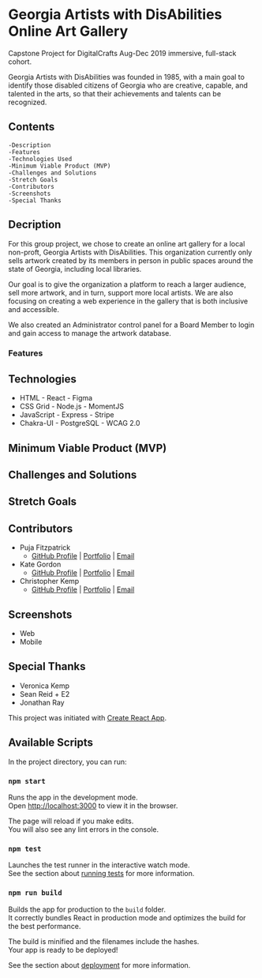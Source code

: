 # Georgia Artists with DisAbilities Online Art Gallery

Capstone Project for DigitalCrafts Aug-Dec 2019 immersive, full-stack cohort.

Georgia Artists with DisAbilities was founded in 1985, with a main goal to identify those disabled citizens of Georgia who are creative, capable, and talented in the arts, so that their achievements and talents can be recognized.

## Contents

    -Description
    -Features
    -Technologies Used
    -Minimum Viable Product (MVP)
    -Challenges and Solutions
    -Stretch Goals
    -Contributors
    -Screenshots
    -Special Thanks

## Decription

For this group project, we chose to create an online art gallery for a local non-proft, Georgia Artists with DisAbilities. This organization currently only sells artwork created by its members in person in public spaces around the state of Georgia, including local libraries.

Our goal is to give the organization a platform to reach a larger audience, sell more artwork, and in turn, support more local artists. We are also focusing on creating a web experience in the gallery that is both inclusive and accessible.

We also created an Administrator control panel for a Board Member to login and gain access to manage the artwork database.

### Features

## Technologies

- HTML - React - Figma
- CSS Grid - Node.js - MomentJS
- JavaScript - Express - Stripe
- Chakra-UI - PostgreSQL - WCAG 2.0

## Minimum Viable Product (MVP)

## Challenges and Solutions

## Stretch Goals

## Contributors

- Puja Fitzpatrick
  - [GitHub Profile](https://github.com/pujafitz) | [Portfolio](https://pujafitz.com) | [Email](mailto:pujafitz@gmail.com)
- Kate Gordon
  - [GitHub Profile](https://github.com/kate-gordon) | [Portfolio](https://k8gordon.com) | [Email](mailto:kategordonnyc@gmail.com)
- Christopher Kemp
  - [GitHub Profile](https://github.com/cmkemp52) | [Portfolio](https://christopherkemp.dev) | [Email](mailto:cmkemp52@gmail.com)

## Screenshots

- Web
- Mobile

## Special Thanks

- Veronica Kemp
- Sean Reid + E2
- Jonathan Ray

This project was initiated with [Create React App](https://github.com/facebook/create-react-app).

## Available Scripts

In the project directory, you can run:

### `npm start`

Runs the app in the development mode.<br />
Open [http://localhost:3000](http://localhost:3000) to view it in the browser.

The page will reload if you make edits.<br />
You will also see any lint errors in the console.

### `npm test`

Launches the test runner in the interactive watch mode.<br />
See the section about [running tests](https://facebook.github.io/create-react-app/docs/running-tests) for more information.

### `npm run build`

Builds the app for production to the `build` folder.<br />
It correctly bundles React in production mode and optimizes the build for the best performance.

The build is minified and the filenames include the hashes.<br />
Your app is ready to be deployed!

See the section about [deployment](https://facebook.github.io/create-react-app/docs/deployment) for more information.
